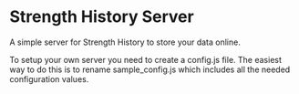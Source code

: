 Strength History Server
=======================

A simple server for Strength History to store your data online.

To setup your own server you need to create a config.js file.
The easiest way to do this is to rename sample_config.js which includes all the needed configuration values.

